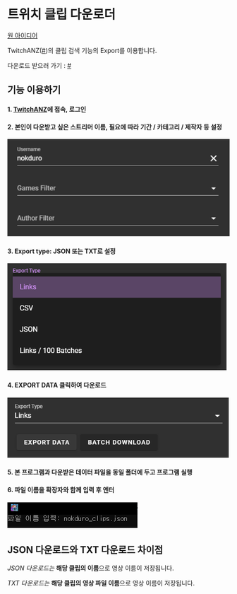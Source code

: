 # 트위치 클립 다운로더
[원 아이디어](https://tgd.kr/s/midany/47346026)

TwitchANZ([#](https://www.twitchanz.com/clips))의 클립 검색 기능의 Export를 이용합니다.

다운로드 받으러 가기 : [#](https://github.com/lazinism/clip_downloader/releases/tag/1.0.2)

## 기능 이용하기
#### 1. [TwitchANZ](https://www.twitchanz.com/clips)에 접속, 로그인

#### 2. 본인이 다운받고 싶은 스트리머 이름, 필요에 따라 기간 / 카테고리 / 제작자 등 설정
![1](https://github.com/lazinism/clip_downloader/blob/main/misc/1.png)

#### 3. Export type: JSON 또는 TXT로 설정
![2](https://github.com/lazinism/clip_downloader/blob/main/misc/2.png)

#### 4. **EXPORT DATA** 클릭하여 다운로드
![3](https://github.com/lazinism/clip_downloader/blob/main/misc/3.png)
#### 5. 본 프로그램과 다운받은 데이터 파일을 동일 폴더에 두고 프로그램 실행

#### 6. 파일 이름을 확장자와 함께 입력 후 엔터
![4](https://github.com/lazinism/clip_downloader/blob/main/misc/4.png)

## JSON 다운로드와 TXT 다운로드 차이점

*JSON 다운로드는* **해당 클립의 이름**으로 영상 이름이 저장됩니다.

*TXT 다운로드는* **해당 클립의 영상 파일 이름**으로 영상 이름이 저장됩니다.
